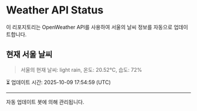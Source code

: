 
# Weather API Status

이 리포지토리는 OpenWeather API를 사용하여 서울의 날씨 정보를 자동으로 업데이트합니다.

## 현재 서울 날씨
> 서울의 현재 날씨: light rain, 온도: 20.52°C, 습도: 72%

⏳ 업데이트 시간: 2025-10-09 17:54:59 (UTC)

---
자동 업데이트 봇에 의해 관리됩니다.
